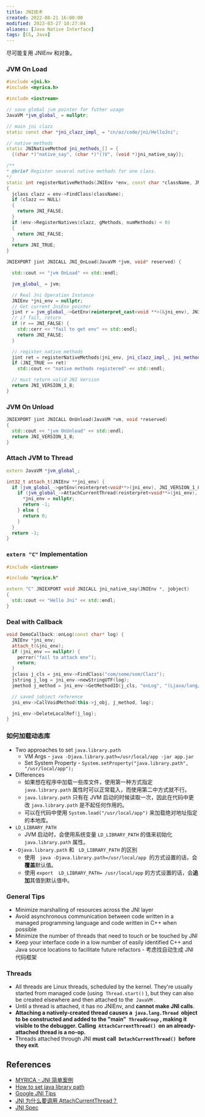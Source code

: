 ```yaml
---
title: JNI技术
created: 2022-08-21 16:00:00
modified: 2023-03-27 10:27:04
aliases: [Java Native Interface]
tags: [CS, Java]
---
```


尽可能复用 JNIEnv 和对象。

### JVM On Load

```cpp
#include <jni.h>
#include <myrica.h>

#include <iostream>

// save global jvm pointer for futher usage
JavaVM *jvm_global_ = nullptr;

// main jni clazz
static const char *jni_clazz_impl_ = "cn/az/code/jni/HelloJni";

// native methods
static JNINativeMethod jni_methods_[] = {
  {(char *)"native_say", (char *)"()V", (void *)jni_native_say}};

/**
* @brief Register several native methods for one class.
*/
static int registerNativeMethods(JNIEnv *env, const char *className, JNINativeMethod *gMethods, int numMethods)
{
  jclass clazz = env->FindClass(className);
  if (clazz == NULL)
  {
    return JNI_FALSE;
  }
  if (env->RegisterNatives(clazz, gMethods, numMethods) < 0)
  {
    return JNI_FALSE;
  }
  return JNI_TRUE;
}

JNIEXPORT jint JNICALL JNI_OnLoad(JavaVM *jvm, void* reserved) {

  std::cout << "jvm OnLoad" << std::endl;

  jvm_global_ = jvm;

  // Real Jni Operation Instance
  JNIEnv *jni_env = nullptr;
  // Get current JniEnv pointer
  jint r = jvm_global_->GetEnv(reinterpret_cast<void **>(&jni_env), JNI_VERSION_1_8);
  // if fail, return
  if (r == JNI_FALSE) {
    std::cerr << "fail to get env" << std::endl;
    return JNI_FALSE;
  }

  // register native methods
  jint ret = registerNativeMethods(jni_env, jni_clazz_impl_, jni_methods_, sizeof(jni_methods_) / sizeof(jni_methods_[0]));
  if (JNI_TRUE == ret)
    std::cout << "native methods registered" << std::endl;

  // must return valid JNI Version
  return JNI_VERSION_1_8;
}
```

### JVM On Unload

```cpp
JNIEXPORT jint JNICALL OnUnload(JavaVM *vm, void *reserved)
{
  std::cout << "jvm OnUnload" << std::endl;
  return JNI_VERSION_1_8;
}
```

### Attach JVM to Thread

```cpp
extern JavaVM *jvm_global_;

int32_t attach_t(JNIEnv **jni_env) {
  if (jvm_global_->getEnv(reinterpret<void**>(jni_env), JNI_VERSION_1_8) < 0) {
    if (jvm_global_->AttachCurrentThread(reinterpret<void**>(jni_env), nullptr) < 0) {
      *jni_env = nullptr;
      return -1;
    } else {
      return 0;
    }
  }
  return -1;
}
```

### `extern "C"` Implementation

```cpp
#include <iostream>

#include "myrica.h"

extern "C" JNIEXPORT void JNICALL jni_native_say(JNIEnv *, jobject)
{
  std::cout << "Hello Jni" << std::endl;
}
```

### Deal with Callback

```cpp
void DemoCallback::onLog(const char* log) {
  JNIEnv *jni_env;
  attach_t(&jni_env);
  if (jni_env == nullptr) {
    perror("fail to attach env");
    return;
  }
  jclass j_cls = jni_env->FindClass("com/some/som/Clazz");
  jstring j_log = jni_env->newStringUTF(log);
  jmethod j_method = jni_env->GetMethodID(j_cls, "onLog", "(Ljava/lang/String;)V");

  // saved jobject reference
  jni_env->CallVoidMethod(this->j_obj, j_method, log);

  jni_env->DeleteLocalRef(j_log);
}
```

### 如何加载动态库

- Two approaches to set `java.library.path`
  - VM Args - `java -Djava.library.path=/usr/local/app -jar app.jar`
  - Set System Property - `System.setProperty("java.library.path", "/usr/local/app");`
- Differences
  - 如果想在程序中加载一些库文件，使用第一种方式指定 `java.library.path` 属性时可以正常载入，而使用第二中方式就不行。
  - `java.library.path` 只有在 JVM 启动的时候读取一次，因此在代码中更改 `java.library.path` 是不起任何作用的。
  - 可以在代码中使用 `System.load("/usr/local/app")` 来加载绝对地址指定的本地库。
- `LD_LIBRARY_PATH`
  - JVM 启动时，会使用系统变量 `LD_LIBRARY_PATH` 的值来初始化`java.library.path` 属性。
- `-Djava.library.path` 和   `LD_LIBRARY_PATH` 的区别
  - 使用   `java -Djava.library.path=/usr/local/app`  的方式设置的话，会**覆盖**默认值。
  - 使用 `export  LD_LIBRARY_PATH= /usr/local/app` 的方式设置的话，会**追加**其值到默认值中。

### General Tips

- Minimize marshalling of resources across the JNI layer
- Avoid asynchronous communication between code written in a managed programming language and code written in C++ when possible
- Minimize the number of threads that need to touch or be touched by JNI
- Keep your interface code in a low number of easily identified C++ and Java source locations to facilitate future refactors - 考虑找自动生成 JNI 代码框架

### Threads

- All threads are Linux threads, scheduled by the kernel. They're usually started from managed code (using  `Thread.start()` ), but they can also be created elsewhere and then attached to the  `JavaVM` .
- Until a thread is attached, it has no JNIEnv, and **cannot make JNI calls**.
- **Attaching a natively-created thread causes a  `java.lang.Thread`  object to be constructed and added to the "main"  `ThreadGroup` , making it visible to the debugger. Calling  `AttachCurrentThread()`  on an already-attached thread is a no-op.**
- Threads attached through JNI **must call  `DetachCurrentThread()`  before they exit**.

## References

- [MYRICA - JNI 简单案例](https://github.com/azusachino/myrica)
- [How to set java library path](https://blog.csdn.net/codepython/article/details/42718003)
- [Google JNI Tips](https://developer.android.com/training/articles/perf-jni)
- [JNI 为什么要调用 AttachCurrentThread？](https://keeplooking.top/2020/05/19/Android/AttachCurrentThread)
- [JNI Spec](https://docs.oracle.com/javase/8/docs/technotes/guides/jni/spec/invocation.html)
